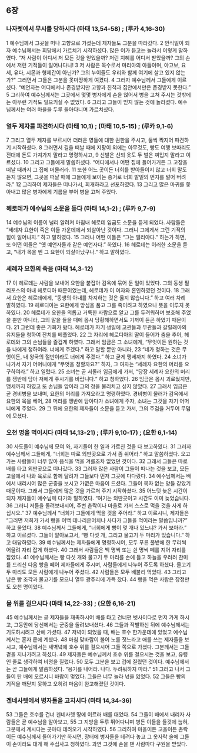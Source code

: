 ## 6장
### 나자렛에서 무시를 당하시다 (마태 13,54-58) ;  (루카 4,16-30)
1 예수님께서 그곳을 떠나 고향으로 가셨는데 제자들도 그분을 따라갔다.
2 안식일이 되자 예수님께서는 회당에서 가르치기 시작하셨다. 많은 이가 듣고는 놀라서 이렇게 말하였다. “저 사람이 어디서 저 모든 것을 얻었을까? 저런 지혜를 어디서 받았을까? 그의 손에서 저런 기적들이 일어나다니!
3 저 사람은 목수로서 마리아의 아들이며, 야고보, 요세, 유다, 시몬과 형제간이 아닌가? 그의 누이들도 우리와 함께 여기에 살고 있지 않는가?" 그러면서 그들은 그분을 못마땅하게 여겼다.
4 그러자 예수님께서 그들에게 이르셨다. “예언자는 어디에서나 존경받지만 고향과 친척과 집안에서만은 존경받지 못한다.”
5 그리하여 예수님께서는 그곳에서 몇몇 병자에게 손을 얹어서 병을 고쳐 주시는 것밖에는 아무런 기적도 일으키실 수 없었다.
6 그리고 그들이 믿지 않는 것에 놀라셨다. 예수님께서는 여러 마을을 두루 돌아다니며 가르치셨다.
### 열두 제자를 파견하시다 (마태 10,1) ;  (마태 10,5-15) ;  (루카 9,1-6)
7 그리고 열두 제자를 부르시어 더러운 영들에 대한 권한을 주시고, 둘씩 짝지어 파견하기 시작하셨다.
8 그러면서 길을 떠날 때에 지팡이 외에는 아무것도, 빵도 여행 보따리도 전대에 돈도 가져가지 말라고 명령하시고,
9 신발은 신되 옷도 두 벌은 껴입지 말라고 이르셨다.
10 그리고 그들에게 말씀하셨다. “어디에서나 어떤 집에 들어가거든 그 고장을 떠날 때까지 그 집에 머물러라.
11 또한 어느 곳이든 너희를 받아들이지 않고 너희 말도 듣지 않으면, 그곳을 떠날 때에 그들에게 보이는 증거로 너희 발밑의 먼지를 털어 버려라.”
12 그리하여 제자들은 떠나가서, 회개하라고 선포하였다.
13 그리고 많은 마귀를 쫓아내고 많은 병자에게 기름을 부어 병을 고쳐 주었다.
### 헤로데가 예수님의 소문을 듣다 (마태 14,1-2) ;  (루카 9,7-9)
14 예수님의 이름이 널리 알려져 마침내 헤로데 임금도 소문을 듣게 되었다. 사람들은 “세례자 요한이 죽은 이들 가운데에서 되살아난 것이다. 그러니 그에게서 그런 기적의 힘이 일어나지.” 하고 말하였다.
15 그러나 어떤 이들은 “그는 엘리야다.” 하는가 하면, 또 어떤 이들은 “옛 예언자들과 같은 예언자다.” 하였다.
16 헤로데는 이러한 소문을 듣고, “내가 목을 벤 그 요한이 되살아났구나.” 하고 말하였다.
### 세례자 요한의 죽음 (마태 14,3-12)
17 이 헤로데는 사람을 보내어 요한을 붙잡아 감옥에 묶어 둔 일이 있었다. 그의 동생 필리포스의 아내 헤로디아 때문이었는데, 헤로데가 이 여자와 혼인하였던 것이다.
18 그래서 요한은 헤로데에게, “동생의 아내를 차지하는 것은 옳지 않습니다.” 하고 여러 차례 말하였다.
19 헤로디아는 요한에게 앙심을 품고 그를 죽이려고 하였으나 뜻을 이루지 못하였다.
20 헤로데가 요한을 의롭고 거룩한 사람으로 알고 그를 두려워하며 보호해 주었을 뿐만 아니라, 그의 말을 들을 때에 몹시 당황해하면서도 기꺼이 듣곤 하였기 때문이다.
21 그런데 좋은 기회가 왔다. 헤로데가 자기 생일에 고관들과 무관들과 갈릴래아의 유지들을 청하여 잔치를 베풀었다.
22 그 자리에 헤로디아의 딸이 들어가 춤을 추어, 헤로데와 그의 손님들을 즐겁게 하였다. 그래서 임금은 그 소녀에게, “무엇이든 원하는 것을 나에게 청하여라. 너에게 주겠다.” 하고 말할 뿐만 아니라,
23 “네가 청하는 것은 무엇이든, 내 왕국의 절반이라도 너에게 주겠다.” 하고 굳게 맹세까지 하였다.
24 소녀가 나가서 자기 어머니에게 “무엇을 청할까요?” 하자, 그 여자는 “세례자 요한의 머리를 요구하여라.” 하고 일렀다.
25 소녀는 곧 서둘러 임금에게 가서, “당장 세례자 요한의 머리를 쟁반에 담아 저에게 주시기를 바랍니다.” 하고 청하였다.
26 임금은 몹시 괴로웠지만, 맹세까지 하였고 또 손님들 앞이라 그의 청을 물리치고 싶지 않았다.
27 그래서 임금은 곧 경비병을 보내며, 요한의 머리를 가져오라고 명령하였다. 경비병이 물러가 감옥에서 요한의 목을 베어,
28 머리를 쟁반에 담아다가 소녀에게 주자, 소녀는 그것을 자기 어머니에게 주었다.
29 그 뒤에 요한의 제자들이 소문을 듣고 가서, 그의 주검을 거두어 무덤에 모셨다.
### 오천 명을 먹이시다 (마태 14,13-21) ;  (루카 9,10-17) ;  (요한 6,1-14)
30 사도들이 예수님께 모여 와, 자기들이 한 일과 가르친 것을 다 보고하였다.
31 그러자 예수님께서 그들에게, “너희는 따로 외딴곳으로 가서 좀 쉬어라.” 하고 말씀하셨다. 오고 가는 사람들이 너무 많아 음식을 먹을 겨를조차 없었던 것이다.
32 그래서 그들은 따로 배를 타고 외딴곳으로 떠나갔다.
33 그러자 많은 사람이 그들이 떠나는 것을 보고, 모든 고을에서 나와 육로로 함께 달려가 그들보다 먼저 그곳에 다다랐다.
34 예수님께서는 배에서 내리시어 많은 군중을 보시고 가엾은 마음이 드셨다. 그들이 목자 없는 양들 같았기 때문이다. 그래서 그들에게 많은 것을 가르쳐 주기 시작하셨다.
35 어느덧 늦은 시간이 되자 제자들이 예수님께 다가와 말하였다. “여기는 외딴곳이고 시간도 이미 늦었습니다.
36 그러니 저들을 돌려보내시어, 주변 촌락이나 마을로 가서 스스로 먹을 것을 사게 하십시오.”
37 예수님께서 “너희가 그들에게 먹을 것을 주어라.” 하고 이르시니, 제자들은 “그러면 저희가 가서 빵을 이백 데나리온어치나 사다가 그들을 먹이라는 말씀입니까?” 하고 물었다.
38 예수님께서 그들에게, “너희에게 빵이 몇 개나 있느냐? 가서 보아라.” 하고 이르셨다. 그들이 알아보고서, “빵 다섯 개, 그리고 물고기 두 마리가 있습니다.” 하고 대답하였다.
39 예수님께서는 제자들에게 명령하시어, 모두 푸른 풀밭에 한 무리씩 어울려 자리 잡게 하셨다.
40 그래서 사람들은 백 명씩 또는 쉰 명씩 떼를 지어 자리를 잡았다.
41 예수님께서는 빵 다섯 개와 물고기 두 마리를 손에 들고 하늘을 우러러 찬미를 드리신 다음 빵을 떼어 제자들에게 주시며, 사람들에게 나누어 주도록 하셨다. 물고기 두 마리도 모든 사람에게 나누어 주셨다.
42 사람들은 모두 배불리 먹었다.
43 그리고 남은 빵 조각과 물고기를 모으니 열두 광주리에 가득 찼다.
44 빵을 먹은 사람은 장정만도 오천 명이었다.
### 물 위를 걸으시다 (마태 14,22-33) ;  (요한 6,16-21)
45 예수님께서는 곧 제자들을 재촉하시어 배를 타고 건너편 벳사이다로 먼저 가게 하시고, 그동안에 당신께서는 군중을 돌려보내셨다.
46 그들과 작별하신 뒤에 예수님께서는 기도하시려고 산에 가셨다.
47 저녁이 되었을 때, 배는 호수 한가운데에 있었고 예수님께서는 혼자 뭍에 계셨다.
48 마침 맞바람이 불어 노를 젓느라고 애를 쓰는 제자들을 보시고, 예수님께서는 새벽녘에 호수 위를 걸으시어 그들 쪽으로 가셨다. 그분께서는 그들 곁을 지나가려고 하셨다.
49 제자들은 예수님께서 호수 위를 걸으시는 것을 보고, 유령인 줄로 생각하여 비명을 질렀다.
50 모두 그분을 보고 겁에 질렸던 것이다. 예수님께서는 곧 그들에게 말씀하셨다. “용기를 내어라. 나다. 두려워하지 마라.”
51 그러고 나서 그들이 탄 배에 오르시니 바람이 멎었다. 그들은 너무 놀라 넋을 잃었다.
52 그들은 빵의 기적을 깨닫지 못하고 오히려 마음이 완고해졌던 것이다.
### 겐네사렛에서 병자들을 고치시다 (마태 14,34-36)
53 그들은 호수를 건너 겐네사렛 땅에 이르러 배를 대었다.
54 그들이 배에서 내리자 사람들은 곧 예수님을 알아보고,
55 그 지방을 두루 뛰어다니며 병든 이들을 들것에 눕혀, 그분께서 계시다는 곳마다 데려오기 시작하였다.
56 그리하여 마을이든 고을이든 촌락이든 예수님께서 들어가기만 하시면, 장터에 병자들을 데려다 놓고 그 옷자락 술에 그들이 손이라도 대게 해 주십사고 청하였다. 과연 그것에 손을 댄 사람마다 구원을 받았다.
